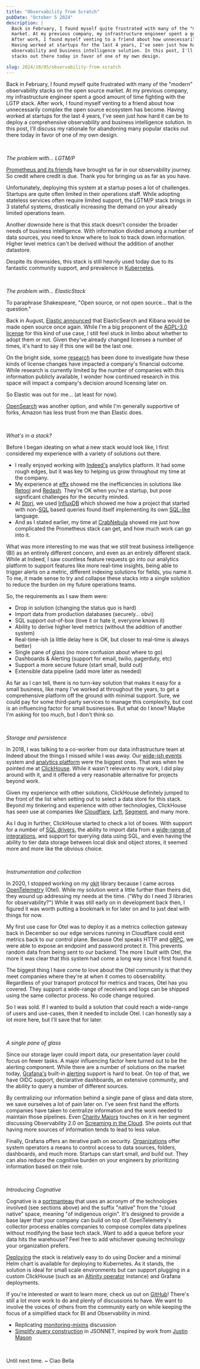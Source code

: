 ```yaml
---
title: "Observability from Scratch"
pubDate: "October 5 2024"
description: |
  Back in February, I found myself quite frustrated with many of the "modern" observability stacks on the open source
  market. At my previous company, my infrastructure engineer spent a good amount of time fighting with the LGTP stack.
  After work, I found myself venting to a friend about how unnecessarily complex the open source ecosystem has become.
  Having worked at startups for the last 4 years, I've seen just how hard it can be to deploy a comprehensive
  observability and business intelligence solution. In this post, I'll discuss my rationale for abandoning many popular
  stacks out there today in favor of one of my own design.

slug: 2024/10/05/observability-from-scratch
---
```


Back in February, I found myself quite frustrated with many of the "modern" observability stacks on the open source
market. At my previous company, my infrastructure engineer spent a good amount of time fighting with the LGTP stack.
After work, I found myself venting to a friend about how unnecessarily complex the open source ecosystem has become.
Having worked at startups for the last 4 years, I've seen just how hard it can be to deploy a comprehensive
observability and business intelligence solution. In this post, I'll discuss my rationale for abandoning many popular
stacks out there today in favor of one of my own design.

<br/>

_The problem with... LGTM/P_

[Prometheus and its friends][] have brought us far in our observability journey. So credit where credit is due. Thank
you for bringing us as far as you have.

Unfortunately, deploying this system at a startup poses a lot of challenges. Startups are quite often limited in their
operations staff. While adopting stateless services often require limited support, the LGTM/P stack brings in 3 stateful
systems, drastically increasing the demand on your already limited operations team.

Another downside here is that this stack doesn't consider the broader needs of business intelligence. With information
divided among a number of data sources, you need to know where to look to track down information. Higher level metrics
can't be derived without the addition of another datastore.

Despite its downsides, this stack is still heavily used today due to its fantastic community support, and prevalence in
[Kubernetes][].

[Prometheus and its friends]: https://grafana.com/go/webinar/getting-started-with-grafana-lgtm-stack/
[Kubernetes]: https://github.com/kubernetes-monitoring/kubernetes-mixin

<br/>

_The problem with... ElasticStack_

To paraphrase Shakespeare, "Open source, or not open source… that is the question."

Back in August, [Elastic announced][] that ElasticSearch and Kibana would be made open source once again. While I'm a
big proponent of the [AGPL-3.0 license][] for this kind of use case, I still feel stuck in limbo about whether to adopt
them or not. Given they've already changed licenses a number of times, it's hard to say if this one will be the last
one.

On the bright side, some [research][] has been done to investigate how these kinds of license changes have impacted a
company's financial outcome. While research is currently limited by the number of companies with this information
publicly available, I wonder how continued research in this space will impact a company's decision around licensing
later on.

So Elastic was out for me… (at least for now).

[OpenSearch][] was another option, and while I'm generally supportive of forks, Amazon has less trust from me than
Elastic does.

[Elastic announced]:
  https://ir.elastic.co/news/news-details/2024/Elastic-Announces-Open-Source-License-for-Elasticsearch-and-Kibana-Source-Code/default.aspx
[AGPL-3.0 license]: https://fossa.com/blog/open-source-software-licenses-101-agpl-license/
[research]: https://redmonk.com/rstephens/2024/08/26/software-licensing-changes-and-their-impact-on-financial-outcomes/
[OpenSearch]: https://opensearch.org/

<br/>

_What's in a stack?_

Before I began ideating on what a new stack would look like, I first considered my experience with a variety of
solutions out there.

- I really enjoyed working with [Indeed's][] analytics platform. It had some rough edges, but it was key to helping us
  grow throughout my time at the company.
- My experience at [effx][] showed me the inefficiencies in solutions like [Retool][] and [Redash][]. They're OK when
  you're a startup, but pose significant challenges for the security minded.
- At [Storj][], we used [InfluxDB][] which showed me how a project that started with non-[SQL][] based queries found
  itself implementing its own [SQL-like][] language.
- And as I stated earlier, my time at [CrabNebula][] showed me just how complicated the Prometheus stack can get, and
  how much work can go into it.

What was more interesting to me was that we still treat business intelligence (BI) as an entirely different concern, and
even as an entirely different stack. While at Indeed, I saw countless feature requests go into our analytics platform to
support features like more real-time insights, being able to trigger alerts on a metric, different indexing solutions
for fields, you name it. To me, it made sense to try and collapse these stacks into a single solution to reduce the
burden on my future operations teams.

So, the requirements as I saw them were:

- Drop in solution (changing the status quo is hard)
- Import data from production databases (securely… obvi)
- SQL support out-of-box (love it or hate it, everyone knows it)
- Ability to derive higher level metrics (without the addition of another system)
- Real-time-ish (a little delay here is OK, but closer to real-time is always better)
- Single pane of glass (no more confusion about where to go)
- Dashboards & Alerting (support for email, twilio, pagerduty, etc)
- Support a more secure future (start small, build out)
- Extensible data pipeline (add more later as needed)

As far as I can tell, there is no turn-key solution that makes it easy for a small business, like many I've worked at
throughout the years, to get a comprehensive platform off the ground with minimal support. Sure, we could pay for some
third-party services to manage this complexity, but cost is an influencing factor for small businesses. But what do I
know? Maybe I'm asking for too much, but I don't think so.

[Indeed's]: https://indeed.com/
[effx]: https://www.crunchbase.com/organization/effx
[Retool]: https://retool.com/
[Redash]: https://redash.io/
[Storj]: https://www.crunchbase.com/organization/storj
[InfluxDB]: https://www.influxdata.com/index/
[SQL]: https://en.wikipedia.org/wiki/SQL
[SQL-like]: https://docs.influxdata.com/influxdb/v1/query_language/
[CrabNebula]: https://www.crunchbase.com/organization/crabnebula

<br/>

_Storage and persistence_

In 2018, I was talking to a co-worker from our data infrastructure team at Indeed about the things I missed while I was
away. Our [wide-ish events][] system and [analytics platform][] were the biggest ones. That was when he pointed me at
[ClickHouse][]. While it wasn't relevant to my work, I did play around with it, and it offered a very reasonable
alternative for projects beyond work.

Given my experience with other solutions, ClickHouse definitely jumped to the front of the list when setting out to
select a data store for this stack. Beyond my tinkering and experience with other technologies, ClickHouse has seen use
at companies like [Cloudflare][], [Lyft][], [Segment][], and many more.

As I dug in further, ClickHouse started to check a lot of boxes. With support for a number of [SQL drivers][], the
ability to import data from a [wide-range of integrations][], and support for querying data using SQL, and even having
the ability to tier data storage between local disk and object stores, it seemed more and more like the obvious choice.

[wide-ish events]: https://www.youtube.com/watch?v=y0WC1cxLsfo
[analytics platform]: https://www.youtube.com/watch?v=LBDZFtqL-ck
[ClickHouse]: https://clickhouse.com/
[Cloudflare]: https://blog.cloudflare.com/http-analytics-for-6m-requests-per-second-using-clickhouse/
[Lyft]: https://eng.lyft.com/druid-deprecation-and-clickhouse-adoption-at-lyft-120af37651fd
[Segment]: https://segment.com/blog/modernizing-segments-clickhouse-olap-platform/
[SQL drivers]: https://clickhouse.com/docs/en/interfaces/overview
[wide-range of integrations]: https://clickhouse.com/docs/en/integrations

<br/>

_Instrumentation and collection_

In 2020, I stopped working on my [okit][] library because I came across [OpenTelemetry][] (Otel). While my solution went
a little further than theirs did, they wound up addressing my needs at the time. ("Why do I need 3 libraries for
observability?") While it was still early on in development back then, I figured it was worth putting a bookmark in for
later on and to just deal with things for now.

My first use case for Otel was to deploy it as a metrics collection gateway back in December so our edge services
running in Cloudflare could emit metrics back to our control plane. Because Otel speaks HTTP and [gRPC][], we were able
to expose an endpoint and password protect it. This prevents random data from being sent to our backend. The more I
built with Otel, the more it was clear that this system had come a long way since I first found it.

The biggest thing I have come to love about the Otel community is that they meet companies where they're at when it
comes to observability. Regardless of your transport protocol for metrics and traces, Otel has you covered. They support
a wide-range of receivers and logs can be shipped using the same collector process. No code change required.

So I was sold. If I wanted to build a solution that could reach a wide-range of users and use-cases, then it needed to
include Otel. I can honestly say a lot more here, but I'll save that for later.

[okit]: https://code.pitz.tech/mya/okit
[OpenTelemetry]: https://opentelemetry.io/
[gRPC]: https://grpc.io/

<br/>

_A single pane of glass_

Since our storage layer could import data, our presentation layer could focus on fewer tasks. A major influencing factor
here turned out to be the alerting component. While there are a number of solutions on the market today, [Grafana's][]
built-in [alerting][] support is hard to beat. On top of that, we have OIDC support, declarative dashboards, an
extensive community, and the ability to query a number of different sources.

By centralizing our information behind a single pane of glass and data store, we save ourselves a lot of pain later on.
I've seen first hand the efforts companies have taken to centralize information and the work needed to maintain those
pipelines. Even [Charity Majors][] touches on it in her segment discussing Observability 2.0 on [Screaming in the
Cloud][]. She points out that having more sources of information tends to lead to less value.

Finally, Grafana offers an iterative path on security. [Organizations][] offer system operators a means to control
access to data sources, folders, dashboards, and much more. Startups can start small, and build out. They can also
reduce the cognitive burden on your engineers by prioritizing information based on their role.

[Grafana's]: https://grafana.com/
[alerting]: https://grafana.com/docs/grafana/latest/alerting/
[Charity Majors]: https://charity.wtf/
[Screaming in the Cloud]:
  https://www.lastweekinaws.com/podcast/screaming-in-the-cloud/shifting-from-observability-1-0-to-2-0-with-charity-majors/
[Organizations]: https://grafana.com/docs/grafana/latest/administration/organization-management/

<br/>

_Introducing Cognative_

Cognative is a [portmanteau][] that uses an acronym of the technologies involved (see sections above) and the suffix
"native" from the "cloud native" space, meaning "of indigenous origin". It's designed to provide a base layer that your
company can build on top of. OpenTelemetry's collector process enables companies to compose complex data pipelines
without modifying the base tech stack. Want to add a queue before your data hits the warehouse? Feel free to add
whichever queuing technology your organization prefers.

[Deploying][] the stack is relatively easy to do using Docker and a minimal Helm chart is available for deploying to
Kubernetes. As it stands, the solution is ideal for small scale environments but can support plugging in a custom
ClickHouse (such as an [Altinity operator][] instance) and Grafana deployments.

If you're interested or want to learn more, check us out on [GitHub][]! There's still a lot more work to do and plenty
of discussions to have. We want to involve the voices of others from the community early on while keeping the focus of a
simplified stack for BI and Observability in mind.

- Replicating [monitoring-mixins][] discussion
- [Simplify query construction][] in JSONNET, inspired by work from [Justin Mason][]

[portmanteau]: https://www.merriam-webster.com/dictionary/portmanteau
[Deploying]: https://github.com/mjpitz/cognative/blob/main/docs/QUICKSTART.md
[Altinity operator]: https://github.com/Altinity/clickhouse-operator
[GitHub]: https://github.com/mjpitz/cognative
[monitoring-mixins]: https://github.com/mjpitz/cognative/discussions/48
[Simplify query construction]: https://github.com/mjpitz/cognative/pull/57
[Justin Mason]: https://github.com/JustinMason/opentelemetry-collector-exporter-client

<br/>

Until next time. ~ Ciao Bella
